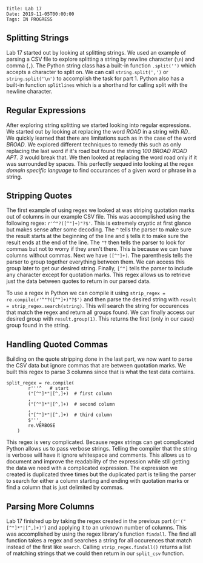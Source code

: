     Title: Lab 17
    Date: 2019-11-05T00:00:00
    Tags: IN PROGRESS

<!-- more -->

## Splitting Strings

Lab 17 started out by looking at splitting strings. We used an example of parsing a CSV file to explore splitting a string by newline character (`\n`) and comma (`,`). The Python string class has a built-in function `.split('')` which accepts a character to split on. We can call `string.split(',')` or `string.split('\n')` to accomplish the task for part 1. Python also has a built-in function `splitlines` which is a shorthand for calling split with the newline character.

## Regular Expressions

After exploring string splitting we started looking into regular expressions. We started out by looking at replacing the word *ROAD* in a string with *RD.*. We quickly learned that there are limitations such as in the case of the word *BROAD*. We explored different techniques to remedy this such as only replacing the last word if it's road but found the string *100 BROAD ROAD APT. 3* would break that. We then looked at replacing the word road only if it was surrounded by spaces. This perfectly sequed into looking at the regex *domain specific language* to find occurances of a given word or phrase in a string.

## Stripping Quotes

The first example of using regex we looked at was striping quotation marks out of columns in our example CSV file. This was accomplished using the following regex: `r'^"?([^"]+)"?$'`. This is extremely cryptic at first glance but makes sense after some decoding. The `^` tells the parser to make sure the result starts at the beginning of the line and `$` tells it to make sure the result ends at the end of the line. The `"?` then tells the parser to look for commas but not to worry if they aren't there. This is because we can have columns without commas. Next we have `([^"]+)`. The parenthesis tells the parser to group together everything between them. We can access this group later to get our desired string. Finally, `[^"]` tells the parser to include any character except for quotation marks. This regex allows us to retrieve just the data between quotes to return in our parsed data.

To use a regex in Python we can compile it using `strip_regex = re.compile(r'^"?([^"]+)"?$')` and then parse the desired string with `result = strip_regex.search(string)`. This will search the string for occurences that match the regex and return all groups found. We can finally access our desired group with `result.group(1)`. This returns the first (only in our case) group found in the string.

## Handling Quoted Commas

Building on the quote stripping done in the last part, we now want to parse the CSV data but ignore commas that are between quotation marks. We built this regex to parse 3 columns since that is what the test data contains.

```regex
split_regex = re.compile(
        r'''^   # start
        ("[^"]*"|[^,]+)  # first column
        ,
        ("[^"]*"|[^,]+)  # second column
        ,
        ("[^"]*"|[^,]+)  # third column
        $''',
        re.VERBOSE
    )
```

This regex is very complicated. Because regex strings can get complicated Python allows us to pass verbose strings. Telling the compiler that the string is verbose will have it ignore whitespace and comments. This allows us to document and improve the readability of the expression while still getting the data we need with a complicated expression. The expression we created is duplicated three times but the duplicated part is telling the parser to search for either a column starting and ending with quotation marks or find a column that is just delimited by commas.

## Parsing More Columns

Lab 17 finished up by taking the regex created in the previous part (`r'("[^"]*"|[^,]+)'`) and applying it to an unknown number of columns. This was accomplished by using the regex library's function `findall`. The find all function takes a regex and searches a string for all occurences that match instead of the first like `search`. Calling `strip_regex.findall()` returns a list of matching strings that we could then return in our `split_csv` function.

